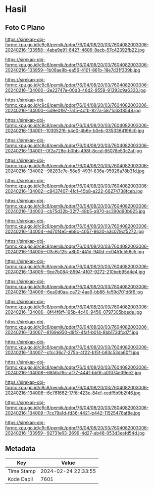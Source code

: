 # Hasil

## Foto C Plano

https://sirekap-obj-formc.kpu.go.id/c9c8/pemilu/pdpr/76/04/08/20/03/7604082003006-20240216-133958--4abe9e91-6427-4609-8ecb-57c42392fb22.jpg

https://sirekap-obj-formc.kpu.go.id/c9c8/pemilu/pdpr/76/04/08/20/03/7604082003006-20240216-133959--1b08ae9b-ea56-4101-861b-18e7d31f309b.jpg

https://sirekap-obj-formc.kpu.go.id/c9c8/pemilu/pdpr/76/04/08/20/03/7604082003006-20240216-134000--2e22747e-00d3-46d2-9559-91393c9a6330.jpg

https://sirekap-obj-formc.kpu.go.id/c9c8/pemilu/pdpr/76/04/08/20/03/7604082003006-20240216-134000--5d9e0197-7a15-4cfb-827a-5871c63f8548.jpg

https://sirekap-obj-formc.kpu.go.id/c9c8/pemilu/pdpr/76/04/08/20/03/7604082003006-20240216-134001--103052f6-b4e0-4b6e-b3eb-0353364196c0.jpg

https://sirekap-obj-formc.kpu.go.id/c9c8/pemilu/pdpr/76/04/08/20/03/7604082003006-20240216-134001--0f2a728e-b0bb-498f-8ccd-65078e53c2af.jpg

https://sirekap-obj-formc.kpu.go.id/c9c8/pemilu/pdpr/76/04/08/20/03/7604082003006-20240216-134002--98283c7e-58e6-493f-836a-95926a78b31d.jpg

https://sirekap-obj-formc.kpu.go.id/c9c8/pemilu/pdpr/76/04/08/20/03/7604082003006-20240216-134002--c9437407-4fcf-45b8-a222-66274738fceb.jpg

https://sirekap-obj-formc.kpu.go.id/c9c8/pemilu/pdpr/76/04/08/20/03/7604082003006-20240216-134003--cb75d32b-32f7-48b5-a870-ac390d90b925.jpg

https://sirekap-obj-formc.kpu.go.id/c9c8/pemilu/pdpr/76/04/08/20/03/7604082003006-20240216-134004--ed70f4e5-eb8c-4057-9620-a3c079cf5272.jpg

https://sirekap-obj-formc.kpu.go.id/c9c8/pemilu/pdpr/76/04/08/20/03/7604082003006-20240216-134005--03c6c125-a8b0-441d-940d-ec0451c556c5.jpg

https://sirekap-obj-formc.kpu.go.id/c9c8/pemilu/pdpr/76/04/08/20/03/7604082003006-20240216-134005--9ce7b084-8594-4f07-9272-210beb95d4e4.jpg

https://sirekap-obj-formc.kpu.go.id/c9c8/pemilu/pdpr/76/04/08/20/03/7604082003006-20240216-134006--6ea0d0aa-ca72-4aa9-bb86-fe59d701d6f6.jpg

https://sirekap-obj-formc.kpu.go.id/c9c8/pemilu/pdpr/76/04/08/20/03/7604082003006-20240216-134006--8f44f6ff-195b-4c40-9456-0797305bdede.jpg

https://sirekap-obj-formc.kpu.go.id/c9c8/pemilu/pdpr/76/04/08/20/03/7604082003006-20240216-134007--8169e950-d9f2-4faf-b014-8bb173dfcd7f.jpg

https://sirekap-obj-formc.kpu.go.id/c9c8/pemilu/pdpr/76/04/08/20/03/7604082003006-20240216-134007--cfcc36c7-275b-4f22-b15f-b93c53da60f1.jpg

https://sirekap-obj-formc.kpu.go.id/c9c8/pemilu/pdpr/76/04/08/20/03/7604082003006-20240216-134008--6856cf9c-af77-444f-bbf6-a01074e39ee2.jpg

https://sirekap-obj-formc.kpu.go.id/c9c8/pemilu/pdpr/76/04/08/20/03/7604082003006-20240216-134008--6c761662-17f6-423e-84cf-cedf5b9b2f46.jpg

https://sirekap-obj-formc.kpu.go.id/c9c8/pemilu/pdpr/76/04/08/20/03/7604082003006-20240216-134009--7cc79a1d-fd36-4421-b442-11525476af8e.jpg

https://sirekap-obj-formc.kpu.go.id/c9c8/pemilu/pdpr/76/04/08/20/03/7604082003006-20240216-133959--92731e63-2699-4d27-ab48-053d3eafd54d.jpg


## Metadata

| Key        | Value               |
| ---------- | ------------------- |
| Time Stamp | 2024-02-24 22:33:55 |
| Kode Dapil | 7601                |



